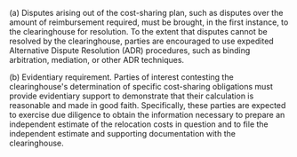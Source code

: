 (a) Disputes arising out of the cost-sharing plan, such as disputes over the amount of reimbursement required, must be brought, in the first instance, to the clearinghouse for resolution. To the extent that disputes cannot be resolved by the clearinghouse, parties are encouraged to use expedited Alternative Dispute Resolution (ADR) procedures, such as binding arbitration, mediation, or other ADR techniques.

(b) Evidentiary requirement. Parties of interest contesting the clearinghouse's determination of specific cost-sharing obligations must provide evidentiary support to demonstrate that their calculation is reasonable and made in good faith. Specifically, these parties are expected to exercise due diligence to obtain the information necessary to prepare an independent estimate of the relocation costs in question and to file the independent estimate and supporting documentation with the clearinghouse.

